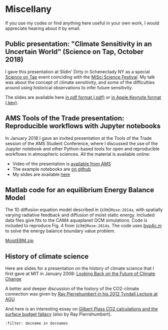 # Miscellany

If you use my codes or find anything here useful in your own work, I would appreciate hearing about it by email.

## Public presentation: "Climate Sensitivity in an Uncertain World" (Science on Tap, October 2018)

I gave this presentation at Slidin' Dirty in Schenectady NY as a special [Science on Tap](https://www.capsciny.org/project/science-on-tap/) event coinciding with the [MiSci Science Festival](https://www.misci.org/events/science-festival). My talk was about the concept of climate sensitivity, and some of the difficulties around using historical observations to infer future sensitivity.

The slides are available here [in pdf format (.pdf)](http://www.atmos.albany.edu/facstaff/brose/resources/SensitivityUncertain.pdf) or [in Apple Keynote format (.key)](http://www.atmos.albany.edu/facstaff/brose/resources/SensitivityUncertain.key).


## AMS Tools of the Trade presentation: Reproducible workflows with Jupyter notebooks

In January 2018 I gave an invited presentation at the Tools of the Trade session of the AMS Student Conference, where I discussed the use of the Jupyter notebook and other Python-based tools for open and reproducible workflows in atmospheric sciences. All the material is available online:

- Video of the presentation is [available from AMS](https://ams.confex.com/ams/98Annual/videogateway.cgi/id/42749?recordingid=42749)
- The example notebooks are [on github](https://github.com/brian-rose/ToolsOfTheTrade2018_JupyterNotebooks)
- My slides are available [here](https://www.dropbox.com/s/lh9mic4p1vgqb1r/Rose_Jupyter.pptx?dl=0)


## Matlab code for an equilibrium Energy Balance Model
The 1D diffusion equation model described in {cite}`Rose:2014a`, with spatially varying radiative feedback and diffusion of moist static energy. Included data files give fits to the CAM4 aquaplanet GCM simulations. Code is included to reproduce Fig. 4 from {cite}`Rose:2014a`.
The code uses [bvp4c.m](http://www.mathworks.com/help/matlab/ref/bvp4c.html) to solve the energy balance boundary value problem.

[MoistEBM.zip](http://www.atmos.albany.edu/facstaff/brose/resources/Code/MoistEBM.zip)

## History of climate science
Here are slides for a presentation on the history of climate science that I first gave at MIT in January 2008:
[Looking Back on the Future of Climate Change](http://www.atmos.albany.edu/facstaff/brose/resources/LookingBackOnClimate.pdf)

A better and deeper discussion of the history of the CO2-climate connection was given by [Ray Pierrehumbert in his 2012 Tyndall Lecture at AGU](https://youtu.be/RICBu_P8JWI)

And here is an interesting essay on [Gilbert Plass CO2 calculations and the surface budget fallacy](http://www.realclimate.org/index.php/archives/2010/01/plass-and-the-surface-budget-fallacy/) (also by Ray Pierrehumbert).

```{bibliography} rose_group_references.bib
:filter: docname in docnames
```

